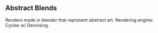 ## Abstract Blends
Renders made in blender that represent abstract art. 
Rendering engine: Cycles w/ Denoising.
